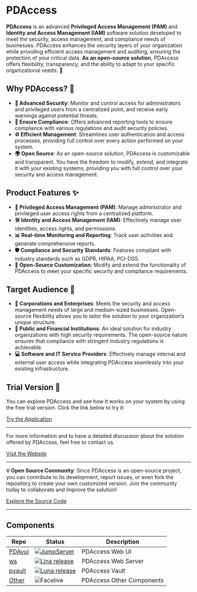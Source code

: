 # PDAccess

**PDAccess** is an advanced **Privileged Access Management (PAM)** and **Identity and Access Management (IAM)** software solution developed to meet the security, access management, and compliance needs of businesses. PDAccess enhances the security layers of your organization while providing efficient access management and auditing, ensuring the protection of your critical data. **As an open-source solution**, PDAccess offers flexibility, transparency, and the ability to adapt to your specific organizational needs. 🚀

## Why PDAccess? 🤔

- **🔐 Advanced Security**: Monitor and control access for administrators and privileged users from a centralized point, and receive early warnings against potential threats.
- **📜 Ensure Compliance**: Offers advanced reporting tools to ensure compliance with various regulations and audit security policies.
- **⚙️ Efficient Management**: Streamlines user authentication and access processes, providing full control over every action performed on your system.
- **🌍 Open Source**: As an open-source solution, PDAccess is customizable and transparent. You have the freedom to modify, extend, and integrate it with your existing systems, providing you with full control over your security and access management.

## Product Features ✨

- **🔑 Privileged Access Management (PAM)**: Manage administrator and privileged user access rights from a centralized platform.
- **🛠️ Identity and Access Management (IAM)**: Effectively manage user identities, access rights, and permissions.
- **📊 Real-time Monitoring and Reporting**: Track user activities and generate comprehensive reports.
- **🛡️ Compliance and Security Standards**: Features compliant with industry standards such as GDPR, HIPAA, PCI-DSS.
- **🔧 Open-Source Customization**: Modify and extend the functionality of PDAccess to meet your specific security and compliance requirements.

## Target Audience 🎯

- **🏢 Corporations and Enterprises**: Meets the security and access management needs of large and medium-sized businesses. Open-source flexibility allows you to tailor the solution to your organization’s unique structure.
- **🏦 Public and Financial Institutions**: An ideal solution for industry organizations with high security requirements. The open-source nature ensures that compliance with stringent industry regulations is achievable.
- **💻 Software and IT Service Providers**: Effectively manage internal and external user access while integrating PDAccess seamlessly into your existing infrastructure.

## Trial Version 🎉

You can explore PDAccess and see how it works on your system by using the free trial version. Click the link below to try it:

[Try the Application](https://app.pdaccess.com)

---

For more information and to have a detailed discussion about the solution offered by PDAccess, feel free to contact us.

[Visit the Website](https://www.pdaccess.com)

---

**💡 Open Source Community**: Since PDAccess is an open-source project, you can contribute to its development, report issues, or even fork the repository to create your own customized version. Join the community today to collaborate and improve the solution!

[Explore the Source Code](https://github.com/pdaccess)

------------------------------
## Components

| Repo                                                     | Status                                                                                                                                                                     | Description                                                                                |
|--------------------------------------------------------|------------------------------------------------------------------------------------------------------------------------------------------------------------------------|-----------------------------------------------------------------------------------|
| [PDAvui](https://github.com/PDAccess/pdavui)       | <a href="https://github.com/PDAccess/pdavui"><img alt="JumpServer" src="https://img.shields.io/badge/release-public-blue" /></a>         | PDAccess Web UI                                                                |
| [ws](https://github.com/PDAccess/ws)             | <a href="https://github.com/PDAccess/ws"><img alt="Lina release" src="https://img.shields.io/badge/release-public-blue" /></a>                   | PDAccess Web Server                                                                                       |
| [pvault](https://github.com/PDAccess/pvault)             | <a href="https://github.com/PDAccess/pvault"><img alt="Luna release" src="https://img.shields.io/badge/release-public-blue" /></a>                   | PDAccess Vault                                                                                |                                     |
| [Other](https://github.com/PDAccess)     | <img alt="Facelive" src="https://img.shields.io/badge/release-private-red" />                                                                                          | PDAccess Other Components   
